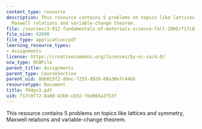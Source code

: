 ```yaml
---
content_type: resource
description: This resource contains 5 problems on topics like lattices and symmetry,
  Maxwell relations and variable-change theorem.
file: /courses/3-012-fundamentals-of-materials-science-fall-2005/f17c8f728a0043b0cb52f6e065a2f53f_f04ps3.pdf
file_size: 42840
file_type: application/pdf
learning_resource_types:
- Assignments
license: https://creativecommons.org/licenses/by-nc-sa/4.0/
ocw_type: OCWFile
parent_title: Assignments
parent_type: CourseSection
parent_uid: 8db023f2-d8ec-7253-d926-88a30e7c44bb
resourcetype: Document
title: f04ps3.pdf
uid: f17c8f72-8a00-43b0-cb52-f6e065a2f53f
---
```

This resource contains 5 problems on topics like lattices and symmetry, Maxwell relations and variable-change theorem.